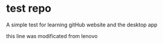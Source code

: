 # test repo
A simple test for learning gitHub website and the desktop app

this line was modificated  from lenovo